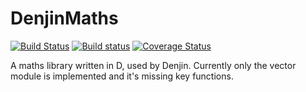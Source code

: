 # DenjinMaths
[![Build Status](https://travis-ci.org/storm20200/DenjinMaths.svg?branch=master)](https://travis-ci.org/storm20200/DenjinMaths) [![Build status](https://ci.appveyor.com/api/projects/status/dv96bty3fy2mydgc?svg=true)](https://ci.appveyor.com/project/storm20200/denjinmaths) [![Coverage Status](https://coveralls.io/repos/github/storm20200/DenjinMaths/badge.svg?branch=master)](https://coveralls.io/github/storm20200/DenjinMaths?branch=master)

A maths library written in D, used by Denjin. Currently only the vector module is implemented and it's missing key functions.
